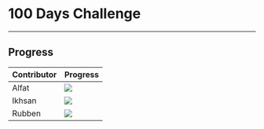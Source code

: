 # 100 Days Challenge
----------
## Progress

| Contributor             | Progress                                                                |
| ----------------- | ------------------------------------------------------------------ |
| Alfat | ![](https://geps.dev/progress/35) |
| Ikhsan | ![](https://geps.dev/progress/33)  |
| Rubben | ![](https://geps.dev/progress/34)  |


